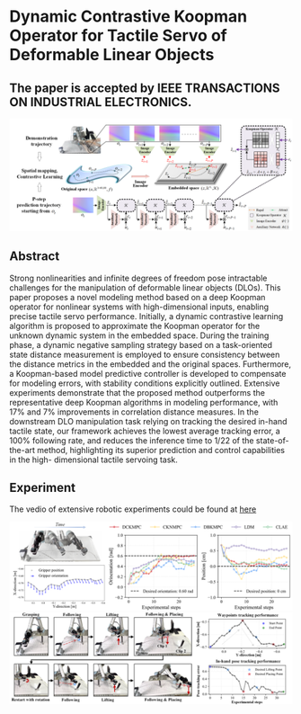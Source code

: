 # Dynamic Contrastive Koopman Operator for Tactile Servo of Deformable Linear Objects

## The paper is accepted by IEEE TRANSACTIONS ON INDUSTRIAL ELECTRONICS.

![The proposed framework](pictures/Overview.png)
<!--
## Requirements
The code has been tested under
* Ubuntu 20.04 + NVIDIA GeForce RTX 1080Ti (CUDA 12.2)
* PyTorch 1.12.1

## Environment Setup
### Setup anaconda environment
```
$ conda create --name DCKO python=3.7.6 -y
$ conda activate DCKO
$ pip install -r /path/to/your/requirements.txt
```
-->
## Abstract
Strong nonlinearities and infinite degrees of freedom pose intractable challenges for the manipulation of deformable linear objects (DLOs). This paper proposes a novel modeling method based on a deep Koopman operator for nonlinear systems with high-dimensional inputs, enabling precise tactile servo performance. Initially, a dynamic contrastive learning algorithm is proposed to approximate the Koopman operator for the unknown dynamic system in the embedded space. During the training phase, a dynamic negative sampling strategy based on a task-oriented state distance measurement is employed to ensure consistency between the distance metrics in the embedded and the original spaces. Furthermore, a Koopman-based model predictive controller is developed to compensate for modeling errors, with stability conditions explicitly outlined. Extensive experiments demonstrate that the proposed method  outperforms the representative deep Koopman algorithms in modeling performance, with 17% and 7% improvements in correlation distance measures. In the downstream DLO manipulation task relying on tracking the desired in-hand tactile state, our framework achieves the lowest average tracking error, a 100% following rate, and reduces the inference time to 1/22 of the state-of-the-art method, highlighting its superior prediction and control capabilities in the high- dimensional tactile servoing task.  

## Experiment
The vedio of extensive robotic experiments could be found at [here](https://youtu.be/pHUMUcxe_zc)

![The proposed framework](pictures/hose_following.png)
![The proposed framework](pictures/hose_routing.png)
<!--
## Dataset Preparation

* dataset_DCKO_tactileServo_DLO: Click [here](https://drive.google.com/file/d/18ZH7K1uB_Ob6gg9SgTeLdVKl9XT1iL7-/view?usp=sharing)
-->
